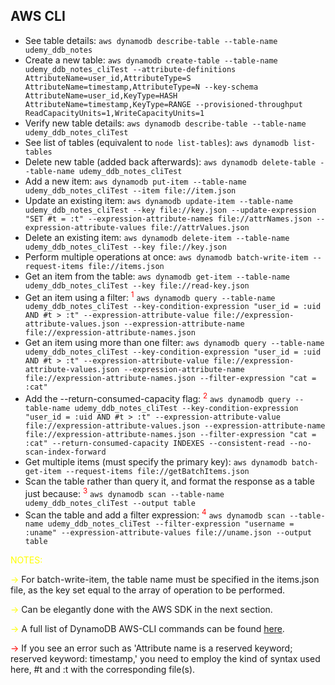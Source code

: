 ## AWS CLI

- See table details:  `aws dynamodb describe-table --table-name udemy_ddb_notes`
- Create a new table:  `aws dynamodb create-table --table-name udemy_ddb_notes_cliTest --attribute-definitions AttributeName=user_id,AttributeType=S AttributeName=timestamp,AttributeType=N --key-schema AttributeName=user_id,KeyType=HASH AttributeName=timestamp,KeyType=RANGE --provisioned-throughput ReadCapacityUnits=1,WriteCapacityUnits=1`
- Verify new table details:  `aws dynamodb describe-table --table-name udemy_ddb_notes_cliTest`
- See list of tables (equivalent to `node list-tables`):  `aws dynamodb list-tables`
- Delete new table (added back afterwards):  `aws dynamodb delete-table --table-name udemy_ddb_notes_cliTest`
- Add a new item:  `aws dynamodb put-item --table-name udemy_ddb_notes_cliTest --item file://item.json`
- Update an existing item:  `aws dynamodb update-item --table-name udemy_ddb_notes_cliTest --key file://key.json --update-expression "SET #t = :t" --expression-attribute-names file://attrNames.json --expression-attribute-values file://attrValues.json`
- Delete an existing item:  `aws dynamodb delete-item --table-name udemy_ddb_notes_cliTest --key file://key.json`
- Perform multiple operations at once:  `aws dynamodb batch-write-item --request-items file://items.json`
- Get an item from the table: `aws dynamodb get-item --table-name udemy_ddb_notes_cliTest --key file://read-key.json`
- Get an item using a filter: <sup style="color: red">1</sup>  `aws dynamodb query --table-name udemy_ddb_notes_cliTest --key-condition-expression "user_id = :uid AND #t > :t" --expression-attribute-value file://expression-attribute-values.json --expression-attribute-name file://expression-attribute-names.json`
- Get an item using more than one filter: `aws dynamodb query --table-name udemy_ddb_notes_cliTest --key-condition-expression "user_id = :uid AND #t > :t" --expression-attribute-value file://expression-attribute-values.json --expression-attribute-name file://expression-attribute-names.json --filter-expression "cat = :cat"`
- Add the --return-consumed-capacity flag: <sup style="color: red">2</sup> `aws dynamodb query --table-name udemy_ddb_notes_cliTest --key-condition-expression "user_id = :uid AND #t > :t" --expression-attribute-value file://expression-attribute-values.json --expression-attribute-name file://expression-attribute-names.json --filter-expression "cat = :cat" --return-consumed-capacity INDEXES --consistent-read --no-scan-index-forward`
- Get multiple items (must specify the primary key): `aws dynamodb batch-get-item --request-items file://getBatchItems.json`
- Scan the table rather than query it, and format the response as a table just because: <sup style="color: red">3</sup> `aws dynamodb scan --table-name udemy_ddb_notes_cliTest --output table`
- Scan the table and add a filter expression: <sup style="color: red">4</sup> `aws dynamodb scan --table-name udemy_ddb_notes_cliTest --filter-expression "username = :uname" --expression-attribute-values file://uname.json --output table`

<span style="color: yellow;">NOTES:</span> 

<span style="color: yellow;">-></span> For batch-write-item, the table name must be specified in the items.json file, as the key set equal to the array of operation to be performed. 

<span style="color: yellow;">-></span>  Can be elegantly done with the AWS SDK in the next section. 

<span style="color: yellow;">-></span>  A full list of DynamoDB AWS-CLI commands can be found [here](https://docs.aws.amazon.com/cli/latest/reference/dynamodb/index.html). 

<span style="color: red;">-></span> If you see an error such as 'Attribute name is a reserved keyword; reserved keyword: timestamp,' you need to employ the kind of syntax used here, #t and :t with the corresponding file(s).